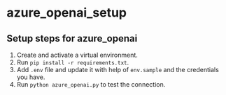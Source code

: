 # azure_openai_setup

## Setup steps for azure_openai
1. Create and activate a virtual environment.
2. Run `pip install -r requirements.txt`.
3. Add `.env` file and update it with help of `env.sample` and the credentials you have.
4. Run `python azure_openai.py` to test the connection.